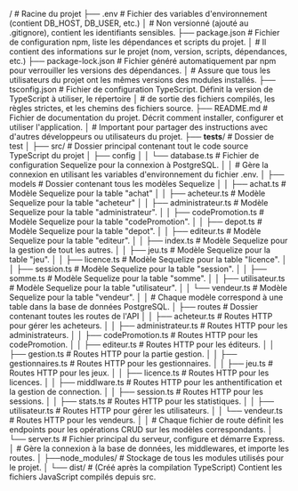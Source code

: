 /                               # Racine du projet
├── .env                        # Fichier des variables d'environnement (contient DB_HOST, DB_USER, etc.)
│                               # Non versionné (ajouté au .gitignore), contient les identifiants sensibles.
├── package.json                # Fichier de configuration npm, liste les dépendances et scripts du projet.
│                               # Il contient des informations sur le projet (nom, version, scripts, dépendances, etc.)
├── package-lock.json           # Fichier généré automatiquement par npm pour verrouiller les versions des dépendances.
│                               # Assure que tous les utilisateurs du projet ont les mêmes versions des modules installés.
├── tsconfig.json               # Fichier de configuration TypeScript. Définit la version de TypeScript à utiliser, le répertoire
│                               # de sortie des fichiers compilés, les règles strictes, et les chemins des fichiers source.
├── README.md                   # Fichier de documentation du projet. Décrit comment installer, configurer et utiliser l'application.
│                               # Important pour partager des instructions avec d'autres développeurs ou utilisateurs du projet.
├── __tests__/                  # Dossier de test
│
├── src/                        # Dossier principal contenant tout le code source TypeScript du projet
│   ├── config
│   │   └── database.ts         # Fichier de configuration Sequelize pour la connexion à PostgreSQL.
│   │                           # Gère la connexion en utilisant les variables d'environnement du fichier .env.
│   ├── models                  # Dossier contenant tous les modèles Sequelize
│   │   ├── achat.ts            # Modèle Sequelize pour la table "achat"
│   │   ├── acheteur.ts         # Modèle Sequelize pour la table "acheteur"
│   │   ├── administrateur.ts   # Modèle Sequelize pour la table "administrateur".
│   │   ├── codePromotion.ts    # Modèle Sequelize pour la table "codePromotion".
│   │   ├── depot.ts            # Modèle Sequelize pour la table "depot".
│   │   ├── editeur.ts          # Modèle Sequelize pour la table "editeur".
│   │   ├── index.ts            # Modèle Sequelize pour la gestion de tout les autres.
│   │   ├── jeu.ts              # Modèle Sequelize pour la table "jeu".
│   │   ├── licence.ts          # Modèle Sequelize pour la table "licence".
│   │   ├── session.ts          # Modèle Sequelize pour la table "session".
│   │   ├── somme.ts            # Modèle Sequelize pour la table "somme".
│   │   ├── utilisateur.ts      # Modèle Sequelize pour la table "utilisateur".
│   │   └── vendeur.ts          # Modèle Sequelize pour la table "vendeur".
│   │                           # Chaque modèle correspond à une table dans la base de données PostgreSQL.
│   ├── routes                  # Dossier contenant toutes les routes de l'API
│   │   ├── acheteur.ts         # Routes HTTP pour gérer les acheteurs.
│   │   ├── administrateur.ts   # Routes HTTP pour les administrateurs.
│   │   ├── codePromotion.ts    # Routes HTTP pour les codePromotion.
│   │   ├── editeur.ts          # Routes HTTP pour les éditeurs.
│   │   ├── gestion.ts          # Routes HTTP pour la partie gestion.
│   │   ├── gestionnaires.ts    # Routes HTTP pour les gestionnaires.
│   │   ├── jeu.ts              # Routes HTTP pour les jeux.
│   │   ├── licence.ts          # Routes HTTP pour les licences.
│   │   ├── middlware.ts        # Routes HTTP pour les anthentification et la gestion de connection.
│   │   ├── session.ts          # Routes HTTP pour les sessions.
│   │   ├── stats.ts            # Routes HTTP pour les statistiques.
│   │   ├── utilisateur.ts      # Routes HTTP pour gérer les utilisateurs.
│   │   └── vendeur.ts          # Routes HTTP pour les vendeurs.
│   │                           # Chaque fichier de route définit les endpoints pour les opérations CRUD sur les modèles correspondants.
│   └── server.ts               # Fichier principal du serveur, configure et démarre Express.
│                               # Gère la connexion à la base de données, les middlewares, et importe les routes.
│
├──node_modules/                # Stockage de tous les modules utilisés pour le projet.
│
└── dist/                       # (Créé après la compilation TypeScript) Contient les fichiers JavaScript compilés depuis src.